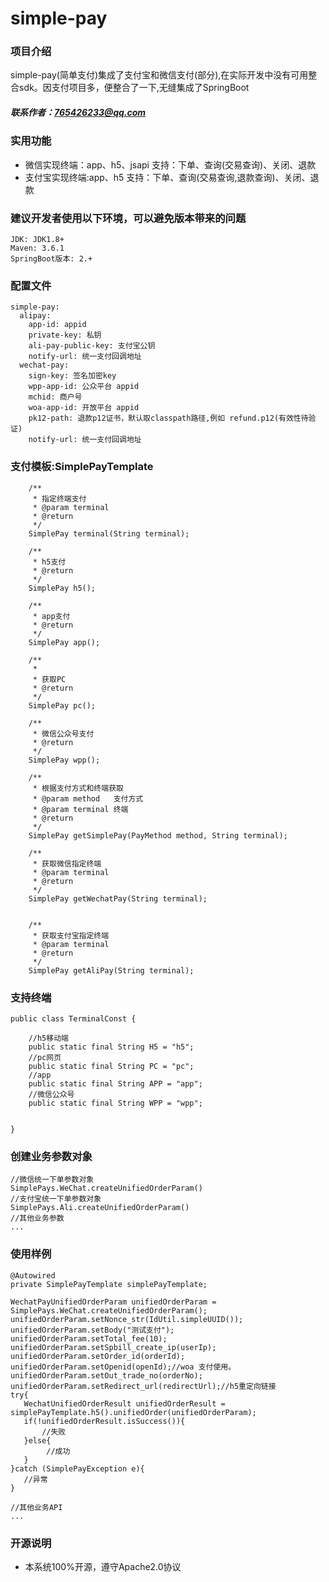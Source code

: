 # simple-pay
### 项目介绍
   simple-pay(简单支付)集成了支付宝和微信支付(部分),在实际开发中没有可用整合sdk。因支付项目多，便整合了一下,无缝集成了SpringBoot
##### 联系作者：765426233@qq.com
### 实用功能 
+ 微信实现终端：app、h5、jsapi 支持：下单、查询(交易查询)、关闭、退款<br/>
+ 支付宝实现终端:app、h5 支持：下单、查询(交易查询,退款查询)、关闭、退款<br/>

### 建议开发者使用以下环境，可以避免版本带来的问题
    JDK: JDK1.8+
    Maven: 3.6.1
    SpringBoot版本: 2.+

### 配置文件

    simple-pay:
      alipay:
        app-id: appid
        private-key: 私钥
        ali-pay-public-key: 支付宝公钥
        notify-url: 统一支付回调地址
      wechat-pay:
        sign-key: 签名加密key
        wpp-app-id: 公众平台 appid
        mchid: 商户号
        woa-app-id: 开放平台 appid
        pk12-path: 退款p12证书，默认取classpath路径,例如 refund.p12(有效性待验证)
        notify-url: 统一支付回调地址

### 支付模板:SimplePayTemplate 
        
        /**
         * 指定终端支付
         * @param terminal
         * @return
         */
        SimplePay terminal(String terminal);
    
        /**
         * h5支付
         * @return
         */
        SimplePay h5();
    
        /**
         * app支付
         * @return
         */
        SimplePay app();
    
        /**
         *
         * 获取PC
         * @return
         */
        SimplePay pc();
    
        /**
         * 微信公众号支付
         * @return
         */
        SimplePay wpp();
    
        /**
         * 根据支付方式和终端获取
         * @param method   支付方式
         * @param terminal 终端
         * @return
         */
        SimplePay getSimplePay(PayMethod method, String terminal);
    
        /**
         * 获取微信指定终端
         * @param terminal
         * @return
         */
        SimplePay getWechatPay(String terminal);
    
    
        /**
         * 获取支付宝指定终端
         * @param terminal
         * @return
         */
        SimplePay getAliPay(String terminal);

### 支持终端
    
    public class TerminalConst {
    
        //h5移动端
        public static final String H5 = "h5";
        //pc网页
        public static final String PC = "pc";
        //app
        public static final String APP = "app";
        //微信公众号
        public static final String WPP = "wpp";
    
    
    }


### 创建业务参数对象
    //微信统一下单参数对象
    SimplePays.WeChat.createUnifiedOrderParam()
    //支付宝统一下单参数对象
    SimplePays.Ali.createUnifiedOrderParam()
    //其他业务参数
    ...   
    

### 使用样例

    @Autowired
    private SimplePayTemplate simplePayTemplate;
    
    WechatPayUnifiedOrderParam unifiedOrderParam = SimplePays.WeChat.createUnifiedOrderParam();
    unifiedOrderParam.setNonce_str(IdUtil.simpleUUID());
    unifiedOrderParam.setBody("测试支付");
    unifiedOrderParam.setTotal_fee(10);
    unifiedOrderParam.setSpbill_create_ip(userIp);
    unifiedOrderParam.setOrder_id(orderId);
    unifiedOrderParam.setOpenid(openId);//woa 支付使用。
    unifiedOrderParam.setOut_trade_no(orderNo);
    unifiedOrderParam.setRedirect_url(redirectUrl);//h5重定向链接
    try{
       WechatUnifiedOrderResult unifiedOrderResult = simplePayTemplate.h5().unifiedOrder(unifiedOrderParam);
       if(!unifiedOrderResult.isSuccess()){
           //失败
       }else{
            //成功
       }
    }catch (SimplePayException e){
       //异常
    }    

    //其他业务API 
    ...


    
### 开源说明
+ 本系统100%开源，遵守Apache2.0协议
